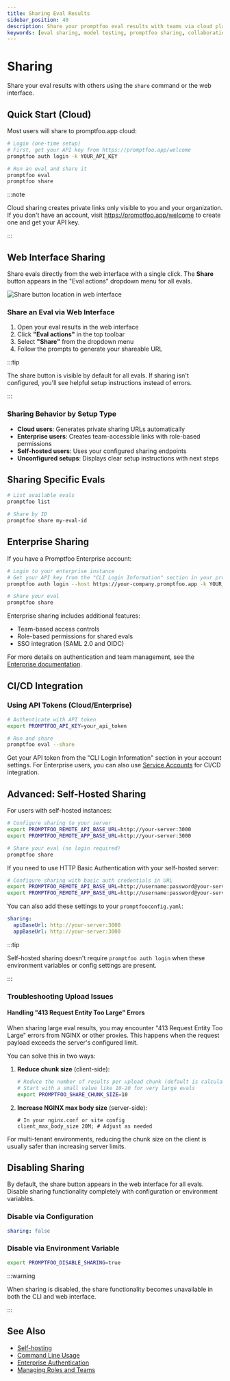 ```yaml
---
title: Sharing Eval Results
sidebar_position: 40
description: Share your promptfoo eval results with teams via cloud platform, enterprise deployment, or self-hosted infrastructure
keywords: [eval sharing, model testing, promptfoo sharing, collaboration, team sharing]
---
```


# Sharing

Share your eval results with others using the `share` command or the web interface.

## Quick Start (Cloud)

Most users will share to promptfoo.app cloud:

```sh
# Login (one-time setup)
# First, get your API key from https://promptfoo.app/welcome
promptfoo auth login -k YOUR_API_KEY

# Run an eval and share it
promptfoo eval
promptfoo share
```

:::note

Cloud sharing creates private links only visible to you and your organization. If you don't have an account, visit https://promptfoo.app/welcome to create one and get your API key.

:::

## Web Interface Sharing

Share evals directly from the web interface with a single click. The **Share** button appears in the "Eval actions" dropdown menu for all evals.

![Share button location in web interface](/img/docs/usage/sharing-webui.png)

### Share an Eval via Web Interface

1. Open your eval results in the web interface
2. Click **"Eval actions"** in the top toolbar
3. Select **"Share"** from the dropdown menu
4. Follow the prompts to generate your shareable URL

:::tip

The share button is visible by default for all evals. If sharing isn't configured, you'll see helpful setup instructions instead of errors.

:::

### Sharing Behavior by Setup Type

- **Cloud users**: Generates private sharing URLs automatically
- **Enterprise users**: Creates team-accessible links with role-based permissions
- **Self-hosted users**: Uses your configured sharing endpoints
- **Unconfigured setups**: Displays clear setup instructions with next steps

## Sharing Specific Evals

```sh
# List available evals
promptfoo list

# Share by ID
promptfoo share my-eval-id
```

## Enterprise Sharing

If you have a Promptfoo Enterprise account:

```sh
# Login to your enterprise instance
# Get your API key from the "CLI Login Information" section in your profile
promptfoo auth login --host https://your-company.promptfoo.app -k YOUR_API_KEY

# Share your eval
promptfoo share
```

Enterprise sharing includes additional features:

- Team-based access controls
- Role-based permissions for shared evals
- SSO integration (SAML 2.0 and OIDC)

For more details on authentication and team management, see the [Enterprise documentation](/docs/enterprise/authentication.md).

## CI/CD Integration

### Using API Tokens (Cloud/Enterprise)

```sh
# Authenticate with API token
export PROMPTFOO_API_KEY=your_api_token

# Run and share
promptfoo eval --share
```

Get your API token from the "CLI Login Information" section in your account settings. For Enterprise users, you can also use [Service Accounts](/docs/enterprise/service-accounts.md) for CI/CD integration.

## Advanced: Self-Hosted Sharing

For users with self-hosted instances:

```sh
# Configure sharing to your server
export PROMPTFOO_REMOTE_API_BASE_URL=http://your-server:3000
export PROMPTFOO_REMOTE_APP_BASE_URL=http://your-server:3000

# Share your eval (no login required)
promptfoo share
```

If you need to use HTTP Basic Authentication with your self-hosted server:

```sh
# Configure sharing with basic auth credentials in URL
export PROMPTFOO_REMOTE_API_BASE_URL=http://username:password@your-server:3000
export PROMPTFOO_REMOTE_APP_BASE_URL=http://username:password@your-server:3000
```

You can also add these settings to your `promptfooconfig.yaml`:

```yaml title="promptfooconfig.yaml"
sharing:
  apiBaseUrl: http://your-server:3000
  appBaseUrl: http://your-server:3000
```

:::tip

Self-hosted sharing doesn't require `promptfoo auth login` when these environment variables or config settings are present.

:::

### Troubleshooting Upload Issues

#### Handling "413 Request Entity Too Large" Errors

When sharing large eval results, you may encounter "413 Request Entity Too Large" errors from NGINX or other proxies. This happens when the request payload exceeds the server's configured limit.

You can solve this in two ways:

1. **Reduce chunk size** (client-side):

   ```sh
   # Reduce the number of results per upload chunk (default is calculated automatically)
   # Start with a small value like 10-20 for very large evals
   export PROMPTFOO_SHARE_CHUNK_SIZE=10
   ```

2. **Increase NGINX max body size** (server-side):
   ```nginx
   # In your nginx.conf or site config
   client_max_body_size 20M; # Adjust as needed
   ```

For multi-tenant environments, reducing the chunk size on the client is usually safer than increasing server limits.

## Disabling Sharing

By default, the share button appears in the web interface for all evals. Disable sharing functionality completely with configuration or environment variables.

### Disable via Configuration

```yaml title="promptfooconfig.yaml"
sharing: false
```

### Disable via Environment Variable

```sh
export PROMPTFOO_DISABLE_SHARING=true
```

:::warning

When sharing is disabled, the share functionality becomes unavailable in both the CLI and web interface.

:::

## See Also

- [Self-hosting](/docs/usage/self-hosting.md)
- [Command Line Usage](/docs/usage/command-line.md)
- [Enterprise Authentication](/docs/enterprise/authentication.md)
- [Managing Roles and Teams](/docs/enterprise/teams.md)
